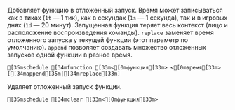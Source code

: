Добавляет функцию в отложенный запуск. Время может записываться как в тиках (`1t` — 1 тик), как в секундах (`1s` — 1 секунда), так и в игровых днях (`1d` — 20 минут). Запущенная функция теряет весь контекст (лицо и расположение воспроизведения команды).
`replace` заменяет время отложенного запуска у текущей функции (этот параметр по умолчанию).
`append` позволяет создавать множество отложенных запусков одной функции в разное время.
```ansi
[35mschedule [34mfunction [33m<[0mфункция[33m> <[0mвремя[33m> [[34mappend[35m|[34mreplace[33m]
```
Удаляет отложенный запуск функции.
```ansi
[35mschedule [34mclear [33m<[0mфункция[33m>
```